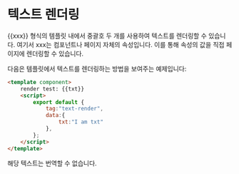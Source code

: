 # 텍스트 렌더링

{{xxx}} 형식의 템플릿 내에서 중괄호 두 개를 사용하여 텍스트를 렌더링할 수 있습니다. 여기서 xxx는 컴포넌트나 페이지 자체의 속성입니다. 이를 통해 속성의 값을 직접 페이지에 렌더링할 수 있습니다.

다음은 템플릿에서 텍스트를 렌더링하는 방법을 보여주는 예제입니다:

<comp-viewer comp-name="text-render">

```html
<template component>
    render test: {{txt}}
    <script>
        export default {
            tag:"text-render",
            data:{
                txt:"I am txt"
            },
        };
    </script>
</template>
```

</comp-viewer>

해당 텍스트는 번역할 수 없습니다.